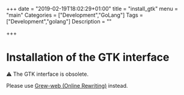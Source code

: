 +++
date = "2019-02-19T18:02:29+01:00"
title = "install_gtk"
menu = "main"
Categories = ["Development","GoLang"]
Tags = ["Development","golang"]
Description = ""

+++

# Installation of the GTK interface

:warning: The GTK interface is obsolete.

Please use <a href="https://web.grew.fr">Grew-web (Online Rewriting)</a> instead.